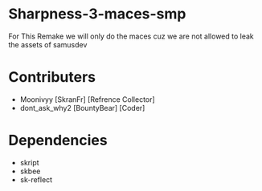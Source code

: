 # Sharpness-3-maces-smp
For This Remake we will only do the maces cuz we are not allowed to leak the assets of samusdev

# Contributers
- Moonivyy [SkranFr] [Refrence Collector]
- dont_ask_why2 [BountyBear] [Coder]

# Dependencies
- skript
- skbee
- sk-reflect
